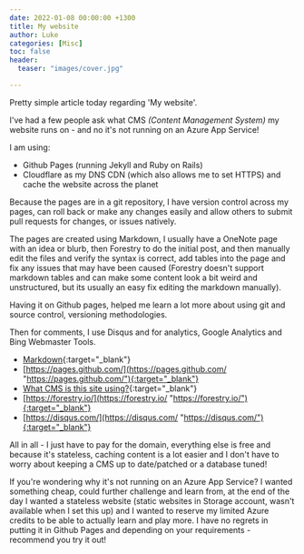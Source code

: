 ```yaml
---
date: 2022-01-08 00:00:00 +1300
title: My website
author: Luke
categories: [Misc]
toc: false
header:
  teaser: "images/cover.jpg"

---
```

Pretty simple article today regarding 'My website'.

I've had a few people ask what CMS _(Content Management System)_ my website runs on - and no it's not running on an Azure App Service!  
  
I am using:  
* Github Pages (running Jekyll and Ruby on Rails)  
* Cloudflare as my DNS CDN (which also allows me to set HTTPS) and cache the website across the planet  
  
Because the pages are in a git repository, I have version control across my pages, can roll back or make any changes easily and allow others to submit pull requests for changes, or issues natively.  
  
The pages are created using Markdown, I usually have a OneNote page with an idea or blurb, then Forestry to do the initial post, and then manually edit the files and verify the syntax is correct, add tables into the page and fix any issues that may have been caused (Forestry doesn't support markdown tables and can make some content look a bit weird and unstructured, but its usually an easy fix editing the markdown manually).  
  
Having it on Github pages, helped me learn a lot more about using git and source control, versioning methodologies.  
  
Then for comments, I use Disqus and for analytics, Google Analytics and Bing Webmaster Tools.  
  
* [Markdown](https://www.markdownguide.org/getting-started/ "https://www.markdownguide.org/getting-started/"){:target="_blank"}
* [https://pages.github.com/](https://pages.github.com/ "https://pages.github.com/"){:target="_blank"}
* [What CMS is this site using?](https://whatcms.org/?s=luke.geek.nz "https://whatcms.org/?s=luke.geek.nz"){:target="_blank"}
* [https://forestry.io/](https://forestry.io/ "https://forestry.io/"){:target="_blank"}
* [https://disqus.com/](https://disqus.com/ "https://disqus.com/"){:target="_blank"}  
  
All in all - I just have to pay for the domain, everything else is free and because it's stateless, caching content is a lot easier and I don't have to worry about keeping a CMS up to date/patched or a database tuned!  
  
If you're wondering why it's not running on an Azure App Service? I wanted something cheap, could further challenge and learn from, at the end of the day I wanted a stateless website (static websites in Storage account, wasn't available when I set this up) and I wanted to reserve my limited Azure credits to be able to actually learn and play more. I have no regrets in putting it in Github Pages and depending on your requirements - recommend you try it out!  
